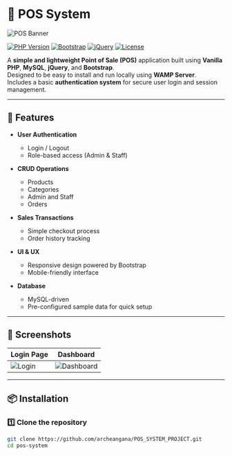# 🛒 POS System

![POS Banner](./public/assets/img/error-404-monochrome.svgbanner.png) <!-- Replace with your actual image path -->

[![PHP Version](https://img.shields.io/badge/PHP-8.1+-blue)](https://www.php.net/)
[![Bootstrap](https://img.shields.io/badge/Bootstrap-5-purple)](https://getbootstrap.com/)
[![jQuery](https://img.shields.io/badge/jQuery-3.x-blue)](https://jquery.com/)
[![License](https://img.shields.io/badge/License-MIT-green)](LICENSE)

A **simple and lightweight Point of Sale (POS)** application built using **Vanilla PHP**, **MySQL**, **jQuery**, and **Bootstrap**.  
Designed to be easy to install and run locally using **WAMP Server**.  
Includes a basic **authentication system** for secure user login and session management.

---

## 🚀 Features

- **User Authentication**
  - Login / Logout
  - Role-based access (Admin & Staff)

- **CRUD Operations**
  - Products
  - Categories
  - Admin and Staff
  - Orders

- **Sales Transactions**
  - Simple checkout process
  - Order history tracking

- **UI & UX**
  - Responsive design powered by Bootstrap
  - Mobile-friendly interface

- **Database**
  - MySQL-driven
  - Pre-configured sample data for quick setup

---

## 📸 Screenshots

| Login Page                 | Dashboard                  |
|----------------------------|----------------------------|
| ![Login](./assets/login.png) | ![Dashboard](./assets/dashboard.png) |

---

## 📦 Installation

### 1️⃣ Clone the repository
```bash
git clone https://github.com/archeangana/POS_SYSTEM_PROJECT.git
cd pos-system
